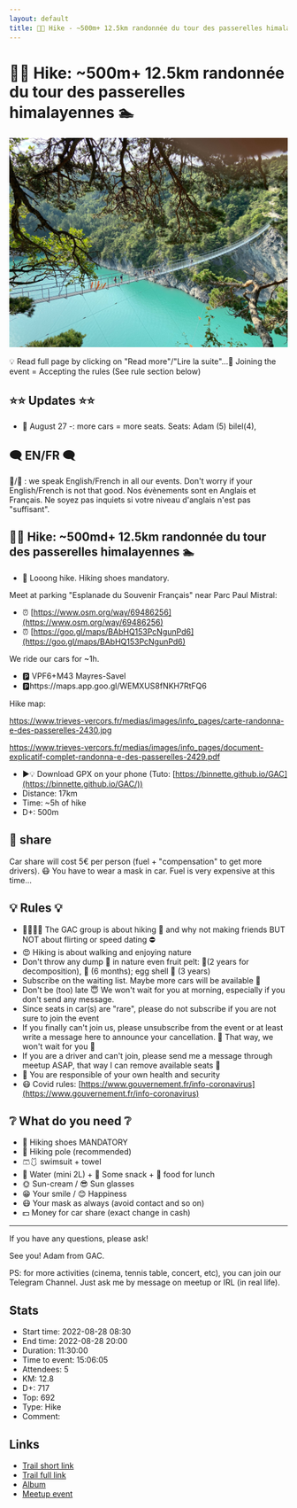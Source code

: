 ```yaml
---
layout: default
title: 🥾🔵 Hike - ~500m+ 12.5km randonnée du tour des passerelles himalayennes 🏊
---
```


# 🥾🔵 Hike: ~500m+ 12.5km randonnée du tour des passerelles himalayennes 🏊

![2022-08-28](../img/orig/2022-08-28.jpg)

💡 Read full page by clicking on "Read more"/"Lire la suite"...💜
Joining the event = Accepting the rules (See rule section below)

##  ⭐⭐ Updates ⭐⭐ 

* 📅 August 27 -: more cars = more seats. Seats: Adam (5) bilel(4),

##  🗨️ EN/FR 🗨️ 
🦅/🐓 : we speak English/French in all our events. Don't worry if your English/French is not that good. Nos évènements sont en Anglais et Français. Ne soyez pas inquiets si votre niveau d'anglais n'est pas "suffisant".

##  🥾🔵 Hike: ~500md+ 12.5km randonnée du tour des passerelles himalayennes 🏊 

* 🔵 Looong hike. Hiking shoes mandatory.

Meet at parking "Esplanade du Souvenir Français" near Parc Paul Mistral:

* ⏰ [https://www.osm.org/way/69486256](https://www.osm.org/way/69486256)
* ⏰ [https://goo.gl/maps/BAbHQ153PcNgunPd6](https://goo.gl/maps/BAbHQ153PcNgunPd6)

We ride our cars for \~1h.

* 🅿️ VPF6+M43 Mayres-Savel
* 🅿️https://maps.app.goo.gl/WEMXUS8fNKH7RtFQ6

Hike map:

https://www.trieves-vercors.fr/medias/images/info_pages/carte-randonna-e-des-passerelles-2430.jpg

https://www.trieves-vercors.fr/medias/images/info_pages/document-explicatif-complet-randonna-e-des-passerelles-2429.pdf

* ▶💡 Download GPX on your phone (Tuto: [https://binnette.github.io/GAC](https://binnette.github.io/GAC/))
* Distance: 17km
* Time: \~5h of hike
* D+: 500m

##  🚗 share 
Car share will cost 5€ per person (fuel + "compensation" to get more drivers). 😷 You have to wear a mask in car. Fuel is very expensive at this time...

##  💡 Rules 💡 

* 🚶‍♀️🚶‍♂️ The GAC group is about hiking 🥾 and why not making friends BUT NOT about flirting or speed dating ⛔
* 😍 Hiking is about walking and enjoying nature
* Don't throw any dump 🚮 in nature even fruit pelt: 🍌(2 years for decomposition), 🍊 (6 months); egg shell 🥚 (3 years)
* Subscribe on the waiting list. Maybe more cars will be available 🚗
* Don't be (too) late 😇 We won't wait for you at morning, especially if you don't send any message.
* Since seats in car(s) are "rare", please do not subscribe if you are not sure to join the event
* If you finally can't join us, please unsubscribe from the event or at least write a message here to announce your cancellation. 💜 That way, we won't wait for you 💜
* If you are a driver and can't join, please send me a message through meetup ASAP, that way I can remove available seats 🚗
* 💟 You are responsible of your own health and security
* 😷 Covid rules: [https://www.gouvernement.fr/info-coronavirus](https://www.gouvernement.fr/info-coronavirus)

##  ❔ What do you need ❔ 

* 🥾 Hiking shoes MANDATORY
* 🥢 Hiking pole (recommended)
* 🩳🩱 swimsuit + towel
* 🧃 Water (mini 2L) + 🍫 Some snack + 🥗 food for lunch
* 🌞 Sun-cream / 😎 Sun glasses
* 😁 Your smile / 😊 Happiness
* 😷 Your mask as always (avoid contact and so on)
* 💵 Money for car share (exact change in cash)

***

If you have any questions, please ask!

See you! Adam from GAC.

PS: for more activities (cinema, tennis table, concert, etc), you can join our Telegram Channel. Just ask me by message on meetup or IRL (in real life).

## Stats

- Start time: 2022-08-28 08:30
- End time: 2022-08-28 20:00
- Duration: 11:30:00
- Time to event: 15:06:05
- Attendees: 5
- KM: 12.8
- D+: 717
- Top: 692
- Type: Hike
- Comment: 

## Links

- [Trail short link](https://s.42l.fr/bU9yLjey)
- [Trail full link]()
- [Album](https://binnette.github.io/GacImg2022/)
- [Meetup event](https://www.meetup.com/grenoble-adventure-club-english-french/events/288098548/)
